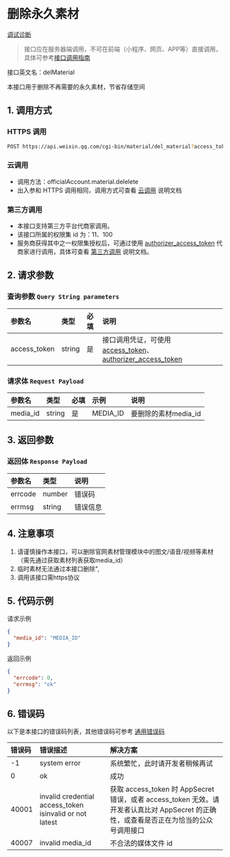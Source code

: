 # 删除永久素材

[ 调试诊断](https://developers.weixin.qq.com/console/devtools/debug)

> 接口应在服务器端调用，不可在前端（小程序、网页、APP等）直接调用，具体可参考[接口调用指南](https://developers.weixin.qq.com/doc/oplatform/developers/dev/guide.html)

接口英文名：delMaterial

本接口用于删除不再需要的永久素材，节省存储空间



## 1. 调用方式

### HTTPS 调用

```bash
POST https://api.weixin.qq.com/cgi-bin/material/del_material?access_token=ACCESS_TOKEN
```

### 云调用

- 调用方法：officialAccount.material.delelete
- 出入参和 HTTPS 调用相同，调用方式可查看 [云调用](https://developers.weixin.qq.com/doc/oplatform/developers/dev/cloudCall.html) 说明文档

### 第三方调用

- 本接口支持第三方平台代商家调用。
- 该接口所属的权限集 id 为：11、100
- 服务商获得其中之一权限集授权后，可通过使用 [authorizer_access_token](https://developers.weixin.qq.com/doc/oplatform/developers/dev/AuthorizerAccessToken.html) 代商家进行调用，具体可查看 [第三方调用](https://developers.weixin.qq.com/doc/oplatform/Third-party_Platforms/2.0/api/Before_Develop/call_interface.html) 说明文档。



## 2. 请求参数

### 查询参数 `Query String parameters`

| 参数名       | 类型   | 必填 | 说明                                                         |
| :----------- | :----- | :--- | :----------------------------------------------------------- |
| access_token | string | 是   | 接口调用凭证，可使用 [access_token](https://developers.weixin.qq.com/doc/service/api/base/api_getaccesstoken)、[authorizer_access_token](https://developers.weixin.qq.com/doc/oplatform/developers/dev/AuthorizerAccessToken.html) |

### 请求体 `Request Payload`

| 参数名   | 类型   | 必填 | 示例     | 说明                 |
| :------- | :----- | :--- | :------- | :------------------- |
| media_id | string | 是   | MEDIA_ID | 要删除的素材media_id |



## 3. 返回参数

### 返回体 `Response Payload`

| 参数名  | 类型   | 说明     |
| :------ | :----- | :------- |
| errcode | number | 错误码   |
| errmsg  | string | 错误信息 |



## 4. 注意事项

1. 请谨慎操作本接口，可以删除官网素材管理模块中的图文/语音/视频等素材（需先通过获取素材列表获取media_id）
2. 临时素材无法通过本接口删除",
3. 调用该接口需https协议



## 5. 代码示例

请求示例

```json
{
  "media_id": "MEDIA_ID"
}
```

返回示例

```json
{
  "errcode": 0,
  "errmsg": "ok"
}
```



## 6. 错误码

以下是本接口的错误码列表，其他错误码可参考 [通用错误码](https://developers.weixin.qq.com/doc/oplatform/developers/errCode/errCode.html)

| 错误码 | 错误描述                                                | 解决方案                                                     |
| :----- | :------------------------------------------------------ | :----------------------------------------------------------- |
| -1     | system error                                            | 系统繁忙，此时请开发者稍候再试                               |
| 0      | ok                                                      | 成功                                                         |
| 40001  | invalid credential access_token isinvalid or not latest | 获取 access_token 时 AppSecret 错误，或者 access_token 无效。请开发者认真比对 AppSecret 的正确性，或查看是否正在为恰当的公众号调用接口 |
| 40007  | invalid media_id                                        | 不合法的媒体文件 id                                          |



## 